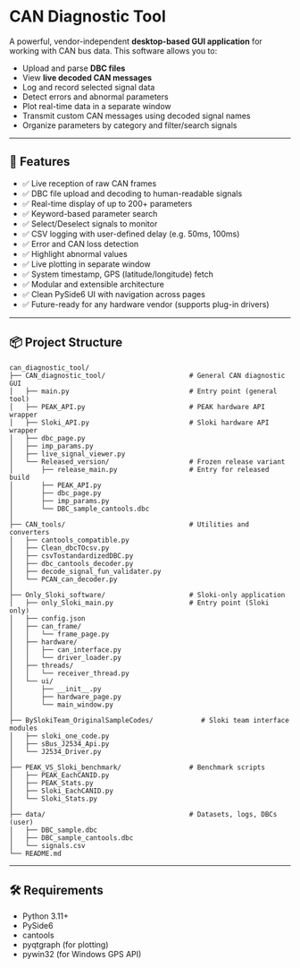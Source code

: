 # CAN Diagnostic Tool

A powerful, vendor-independent **desktop-based GUI application** for working with CAN bus data. This software allows you to:

- Upload and parse **DBC files**
- View **live decoded CAN messages**
- Log and record selected signal data
- Detect errors and abnormal parameters
- Plot real-time data in a separate window
- Transmit custom CAN messages using decoded signal names
- Organize parameters by category and filter/search signals

---

## 🚀 Features

- ✅ Live reception of raw CAN frames
- ✅ DBC file upload and decoding to human-readable signals
- ✅ Real-time display of up to 200+ parameters
- ✅ Keyword-based parameter search
- ✅ Select/Deselect signals to monitor
- ✅ CSV logging with user-defined delay (e.g. 50ms, 100ms)
- ✅ Error and CAN loss detection
- ✅ Highlight abnormal values
- ✅ Live plotting in separate window
- ✅ System timestamp, GPS (latitude/longitude) fetch
- ✅ Modular and extensible architecture
- ✅ Clean PySide6 UI with navigation across pages
- ✅ Future-ready for any hardware vendor (supports plug-in drivers)

---

## 📦 Project Structure
```text
can_diagnostic_tool/
├── CAN_diagnostic_tool/                     # General CAN diagnostic GUI
│   ├── main.py                              # Entry point (general tool)
│   ├── PEAK_API.py                          # PEAK hardware API wrapper
│   ├── Sloki_API.py                         # Sloki hardware API wrapper
│   ├── dbc_page.py
│   ├── imp_params.py
│   ├── live_signal_viewer.py
│   └── Released_version/                    # Frozen release variant
│       ├── release_main.py                  # Entry for released build
│       ├── PEAK_API.py
│       ├── dbc_page.py
│       ├── imp_params.py
│       └── DBC_sample_cantools.dbc
│
├── CAN_tools/                               # Utilities and converters
│   ├── cantools_compatible.py
│   ├── Clean_dbcTOcsv.py
│   ├── csvTostandardizedDBC.py
│   ├── dbc_cantools_decoder.py
│   ├── decode_signal_fun_validater.py
│   └── PCAN_can_decoder.py
│
├── Only_Sloki_software/                     # Sloki‑only application
│   ├── only_Sloki_main.py                   # Entry point (Sloki only)
│   ├── config.json
│   ├── can_frame/
│   │   └── frame_page.py
│   ├── hardware/
│   │   ├── can_interface.py
│   │   └── driver_loader.py
│   ├── threads/
│   │   └── receiver_thread.py
│   └── ui/
│       ├── __init__.py
│       ├── hardware_page.py
│       └── main_window.py
│
├── BySlokiTeam_OriginalSampleCodes/            # Sloki team interface modules
│   ├── sloki_one_code.py
│   ├── sBus_J2534_Api.py
│   └── J2534_Driver.py
│
├── PEAK_VS_Sloki_benchmark/                 # Benchmark scripts
│   ├── PEAK_EachCANID.py
│   ├── PEAK_Stats.py
│   ├── Sloki_EachCANID.py
│   └── Sloki_Stats.py
│
├── data/                                    # Datasets, logs, DBCs (user)
│   ├── DBC_sample.dbc
│   ├── DBC_sample_cantools.dbc
│   └── signals.csv
└── README.md
```


---

## 🛠️ Requirements

- Python 3.11+
- PySide6
- cantools
- pyqtgraph (for plotting)
- pywin32 (for Windows GPS API)
